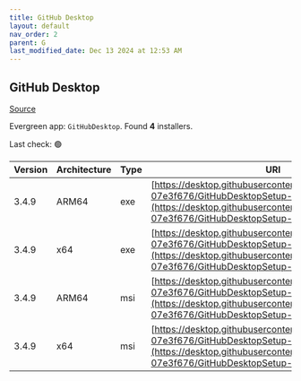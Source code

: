 ```yaml
---
title: GitHub Desktop
layout: default
nav_order: 2
parent: G
last_modified_date: Dec 13 2024 at 12:53 AM
---
```


## GitHub Desktop

[Source](https://desktop.github.com/)

Evergreen app: `GitHubDesktop`. Found **4** installers.

Last check: 🟢

| Version | Architecture | Type | URI                                                                                                                                                                                        |
| ------- | ------------ | ---- | ------------------------------------------------------------------------------------------------------------------------------------------------------------------------------------------ |
| 3.4.9   | ARM64        | exe  | [https://desktop.githubusercontent.com/releases/3.4.10-07e3f676/GitHubDesktopSetup-arm64.exe](https://desktop.githubusercontent.com/releases/3.4.10-07e3f676/GitHubDesktopSetup-arm64.exe) |
| 3.4.9   | x64          | exe  | [https://desktop.githubusercontent.com/releases/3.4.10-07e3f676/GitHubDesktopSetup-x64.exe](https://desktop.githubusercontent.com/releases/3.4.10-07e3f676/GitHubDesktopSetup-x64.exe)     |
| 3.4.9   | ARM64        | msi  | [https://desktop.githubusercontent.com/releases/3.4.10-07e3f676/GitHubDesktopSetup-arm64.msi](https://desktop.githubusercontent.com/releases/3.4.10-07e3f676/GitHubDesktopSetup-arm64.msi) |
| 3.4.9   | x64          | msi  | [https://desktop.githubusercontent.com/releases/3.4.10-07e3f676/GitHubDesktopSetup-x64.msi](https://desktop.githubusercontent.com/releases/3.4.10-07e3f676/GitHubDesktopSetup-x64.msi)     |
